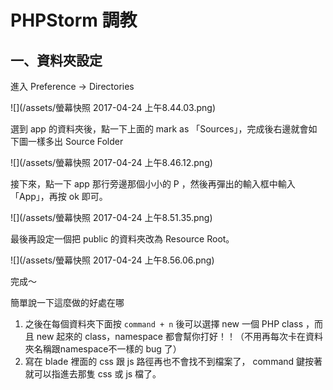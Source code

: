 # PHPStorm 調教

## 一、資料夾設定

進入 Preference -&gt; Directories

![](/assets/螢幕快照 2017-04-24 上午8.44.03.png)

選到 app 的資料夾後，點一下上面的 mark as 「Sources」，完成後右邊就會如下圖一樣多出 Source Folder

![](/assets/螢幕快照 2017-04-24 上午8.46.12.png)

接下來，點一下 app 那行旁邊那個小小的 P ，然後再彈出的輸入框中輸入「App」，再按 ok 即可。

![](/assets/螢幕快照 2017-04-24 上午8.51.35.png)

最後再設定一個把 public 的資料夾改為 Resource Root。

![](/assets/螢幕快照 2017-04-24 上午8.56.06.png)

完成～

簡單說一下這麼做的好處在哪

1. 之後在每個資料夾下面按 `command + n` 後可以選擇 new 一個 PHP class ，而且 new 起來的 class，namespace 都會幫你打好！！（不用再每次卡在資料夾名稱跟namespace不一樣的 bug 了）
2. 寫在 blade 裡面的 css 跟 js 路徑再也不會找不到檔案了， command 鍵按著就可以指進去那隻 css 或 js 檔了。



